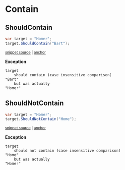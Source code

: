 # Contain


## ShouldContain

<!-- snippet: StringExamples.ShouldContain.codeSample.approved.cs -->
<a id='snippet-StringExamples.ShouldContain.codeSample.approved.cs'></a>
```cs
var target = "Homer";
target.ShouldContain("Bart");
```
<sup><a href='/src/DocumentationExamples/CodeExamples/StringExamples.ShouldContain.codeSample.approved.cs#L1-L2' title='File snippet `StringExamples.ShouldContain.codeSample.approved.cs` was extracted from'>snippet source</a> | <a href='#snippet-StringExamples.ShouldContain.codeSample.approved.cs' title='Navigate to start of snippet `StringExamples.ShouldContain.codeSample.approved.cs`'>anchor</a></sup>
<!-- endSnippet -->

**Exception**

<!-- include: StringExamples.ShouldContain.exceptionText.approved.txt. path: /src/DocumentationExamples/CodeExamples/StringExamples.ShouldContain.exceptionText.approved.txt -->
```
target
    should contain (case insensitive comparison)
"Bart"
    but was actually
"Homer"
```
<!-- endInclude -->


## ShouldNotContain

<!-- snippet: StringExamples.ShouldNotContain.codeSample.approved.cs -->
<a id='snippet-StringExamples.ShouldNotContain.codeSample.approved.cs'></a>
```cs
var target = "Homer";
target.ShouldNotContain("Home");
```
<sup><a href='/src/DocumentationExamples/CodeExamples/StringExamples.ShouldNotContain.codeSample.approved.cs#L1-L2' title='File snippet `StringExamples.ShouldNotContain.codeSample.approved.cs` was extracted from'>snippet source</a> | <a href='#snippet-StringExamples.ShouldNotContain.codeSample.approved.cs' title='Navigate to start of snippet `StringExamples.ShouldNotContain.codeSample.approved.cs`'>anchor</a></sup>
<!-- endSnippet -->

**Exception**

<!-- include: StringExamples.ShouldNotContain.exceptionText.approved.txt. path: /src/DocumentationExamples/CodeExamples/StringExamples.ShouldNotContain.exceptionText.approved.txt -->
```
target
    should not contain (case insensitive comparison)
"Home"
    but was actually
"Homer"
```
<!-- endInclude -->
